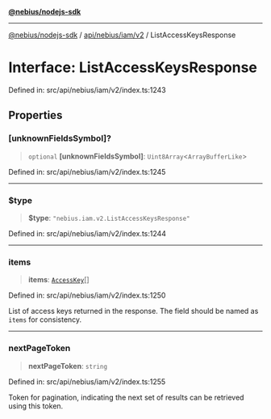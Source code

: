 [**@nebius/nodejs-sdk**](../../../../../README.md)

---

[@nebius/nodejs-sdk](../../../../../README.md) / [api/nebius/iam/v2](../README.md) / ListAccessKeysResponse

# Interface: ListAccessKeysResponse

Defined in: src/api/nebius/iam/v2/index.ts:1243

## Properties

### \[unknownFieldsSymbol\]?

> `optional` **\[unknownFieldsSymbol\]**: `Uint8Array`\<`ArrayBufferLike`\>

Defined in: src/api/nebius/iam/v2/index.ts:1245

---

### $type

> **$type**: `"nebius.iam.v2.ListAccessKeysResponse"`

Defined in: src/api/nebius/iam/v2/index.ts:1244

---

### items

> **items**: [`AccessKey`](AccessKey.md)[]

Defined in: src/api/nebius/iam/v2/index.ts:1250

List of access keys returned in the response. The field should be named as `items` for consistency.

---

### nextPageToken

> **nextPageToken**: `string`

Defined in: src/api/nebius/iam/v2/index.ts:1255

Token for pagination, indicating the next set of results can be retrieved using this token.
